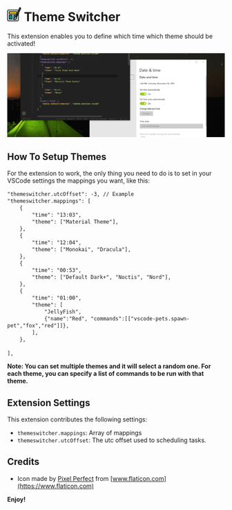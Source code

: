 # ![icon](https://raw.githubusercontent.com/savioserra/vs-theme-switcher/master/assets/icon.png) Theme Switcher

This extension enables you to define which time which theme should be activated!

![preview](https://raw.githubusercontent.com/savioserra/vs-theme-switcher/master/assets/preview.gif)

## How To Setup Themes

For the extension to work, the only thing you need to do is to set in your VSCode settings the mappings you want, like this:

```
"themeswitcher.utcOffset": -3, // Example
"themeswitcher.mappings": [
    {
        "time": "13:03",
        "theme": ["Material Theme"],
    },
    {
        "time": "12:04",
        "theme": ["Monokai", "Dracula"],
    },
    {
        "time": "00:53",
        "theme": ["Default Dark+", "Noctis", "Nord"],
    },
    {
        "time": "01:00",
        "theme": [ 
            "JellyFish",
            {"name":"Red", "commands":[["vscode-pets.spawn-pet","fox","red"]]},
        ],
    },
    
],
```
**Note: You can set multiple themes and it will select a random one. For each theme, you can specify a list of commands to be run with that theme.**

## Extension Settings

This extension contributes the following settings:

- `themeswitcher.mappings`: Array of mappings
- `themeswitcher.utcOffset`: The utc offset used to scheduling tasks.

## Credits

- Icon made by [Pixel Perfect](https://www.flaticon.com/br/autores/pixel-perfect) from [www.flaticon.com](https://www.flaticon.com)

**Enjoy!**

